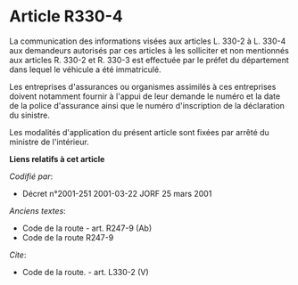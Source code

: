 # Article R330-4

La communication des informations visées aux articles L. 330-2 à L. 330-4 aux demandeurs autorisés par ces articles à les
solliciter et non mentionnés aux articles R. 330-2 et R. 330-3 est effectuée par le préfet du département dans lequel le
véhicule a été immatriculé. 

Les entreprises d'assurances ou organismes assimilés à ces entreprises doivent notamment fournir à l'appui de leur demande le
numéro et la date de la police d'assurance ainsi que le numéro d'inscription de la déclaration du sinistre. 

Les modalités d'application du présent article sont fixées par arrêté du ministre de l'intérieur.

**Liens relatifs à cet article**

_Codifié par_:

  - Décret n°2001-251 2001-03-22 JORF 25 mars 2001

_Anciens textes_:

  - Code de la route - art. R247-9 (Ab)
  - Code de la route R247-9

_Cite_:

  - Code de la route. - art. L330-2 (V)
